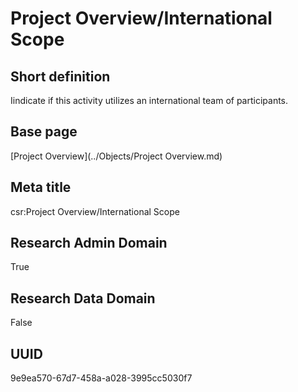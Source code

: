 # Project Overview/International Scope
## Short definition
Iindicate if this activity utilizes an international team of participants.
## Base page
[Project Overview](../Objects/Project Overview.md)
## Meta title
csr:Project Overview/International Scope
## Research Admin Domain
True
## Research Data Domain
False
## UUID
9e9ea570-67d7-458a-a028-3995cc5030f7
